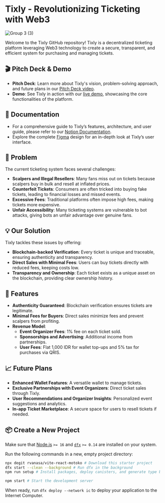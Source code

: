 # Tixly - Revolutionizing Ticketing with Web3
![Group 3 (3)](https://github.com/user-attachments/assets/9958539a-afba-42ec-aab5-aca2af99cec1)

Welcome to the Tixly GitHub repository! Tixly is a decentralized ticketing platform leveraging Web3 technology to create a secure, transparent, and efficient system for purchasing and managing tickets.

## 🎬 Pitch Deck & Demo

- **Pitch Deck**: Learn more about Tixly's vision, problem-solving approach, and future plans in our [Pitch Deck video](https://youtu.be/KHzkNaTU84E).
- **Demo**: See Tixly in action with our [live demo](https://youtu.be/rZBbXBWNrRo), showcasing the core functionalities of the platform.

## 📄 Documentation

- For a comprehensive guide to Tixly’s features, architecture, and user guide, please refer to our [Notion Documentation](https://marioorlando.notion.site/Documentation-of-Tixly-13924ae3a37f80ab993be44ae53b403d).
- Explore the complete [Figma](https://www.figma.com/design/bGupI6MLo2pj4cWg3PxQUq/Tixly?node-id=50-2&node-type=canvas&t=bGSWxCGciFE8BkaZ-0) design for an in-depth look at Tixly’s user interface.

## 🚨 Problem

The current ticketing system faces several challenges:
- **Scalpers and Illegal Resellers**: Many fans miss out on tickets because scalpers buy in bulk and resell at inflated prices.
- **Counterfeit Tickets**: Consumers are often tricked into buying fake tickets, leading to financial losses and missed events.
- **Excessive Fees**: Traditional platforms often impose high fees, making tickets more expensive.
- **Unfair Accessibility**: Many ticketing systems are vulnerable to bot attacks, giving bots an unfair advantage over genuine fans.

## 💡 Our Solution

Tixly tackles these issues by offering:
- **Blockchain-backed Verification**: Every ticket is unique and traceable, ensuring authenticity and transparency.
- **Direct Sales with Minimal Fees**: Users can buy tickets directly with reduced fees, keeping costs low.
- **Transparency and Ownership**: Each ticket exists as a unique asset on the blockchain, providing clear ownership history.

## 📌 Features

- **Authenticity Guaranteed**: Blockchain verification ensures tickets are legitimate.
- **Minimal Fees for Buyers**: Direct sales minimize fees and prevent scalpers from profiting.
- **Revenue Model**:
  - **Event Organizer Fees**: 1% fee on each ticket sold.
  - **Sponsorships and Advertising**: Additional income from partnerships.
  - **User Fees**: Flat 1,000 IDR for wallet top-ups and 5% tax for purchases via QRIS.

## 📈 Future Plans

- **Enhanced Wallet Features**: A versatile wallet to manage tickets.
- **Exclusive Partnerships with Event Organizers**: Direct ticket sales through Tixly.
- **User Recommendations and Organizer Insights**: Personalized event suggestions and analytics.
- **In-app Ticket Marketplace**: A secure space for users to resell tickets if needed.

## 📦 Create a New Project

Make sure that [Node.js](https://nodejs.org/en/) `>= 16` and [`dfx`](https://internetcomputer.org/docs/current/developer-docs/build/install-upgrade-remove) `>= 0.14` are installed on your system.

Run the following commands in a new, empty project directory:

```sh
npx degit rvanasa/vite-react-motoko # Download this starter project
dfx start --clean --background # Run dfx in the background
npm run setup # Install packages, deploy canisters, and generate type bindings

npm start # Start the development server
```

When ready, run `dfx deploy --network ic` to deploy your application to the Internet Computer.
